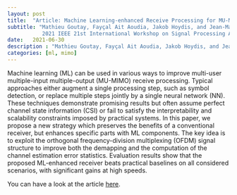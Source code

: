 ```yaml
---
layout: post
title:  "Article: Machine Learning-enhanced Receive Processing for MU-MIMO OFDM Systems"
subtitle: "Mathieu Goutay, Fayçal Ait Aoudia, Jakob Hoydis, and Jean-Marie Gorce <p>
           2021 IEEE 21st International Workshop on Signal Processing Advances in Wireless Communications (SPAWC), Lucca, Italy"
date:   2021-06-30
description : "Mathieu Goutay, Fayçal Ait Aoudia, Jakob Hoydis, and Jean-Marie Gorce"
categories: [ml, mimo]
---
```


Machine learning (ML) can be used in various ways to improve multi-user multiple-input multiple-output (MU-MIMO) receive processing. Typical approaches either augment a single processing step, such as symbol detection, or replace multiple steps jointly by a single neural network (NN). These techniques demonstrate promising results but often assume perfect channel state information (CSI) or fail to satisfy the interpretability and scalability constraints imposed by practical systems. In this paper, we propose a new strategy which preserves the benefits of a conventional receiver, but enhances specific parts with ML components. The key idea is to exploit the orthogonal frequency-division multiplexing (OFDM) signal structure to improve both the demapping and the computation of the channel estimation error statistics. Evaluation results show that the proposed ML-enhanced receiver beats practical baselines on all considered scenarios, with significant gains at high speeds.

You can have a look at the article [here](https://arxiv.org/abs/2106.16074).





